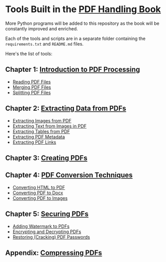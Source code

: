 # Tools Built in the [PDF Handling Book](https://www.thepythoncode.com/)

More Python programs will be added to this repository as the book will be constantly improved and enriched.

Each of the tools and scripts are in a separate folder containing the `requirements.txt` and `README.md` files.

Here's the list of tools:
## Chapter 1: [Introduction to PDF Processing](chapter1-introduction-to-pdf-processing)
- [Reading PDF Files](chapter1-introduction-to-pdf-processing/reading-pdf)
- [Merging PDF Files](chapter1-introduction-to-pdf-processing/merging-pdfs)
- [Splitting PDF Files](chapter1-introduction-to-pdf-processing/splitting-pdfs)
## Chapter 2: [Extracting Data from PDFs](chapter2-extracting-data-from-pdfs)
- [Extracting Images from PDF](chapter2-extracting-data-from-pdfs/extracting-pdf-images)
- [Extracting Text from Images in PDF](chapter2-extracting-data-from-pdfs/extracting-text-from-images-in-pdf)
- [Extracting Tables from PDF](chapter2-extracting-data-from-pdfs/extracting-pdf-tables)
- [Extracting PDF Metadata](chapter2-extracting-data-from-pdfs/extracting-pdf-metadata)
- [Extracting PDF Links](chapter2-extracting-data-from-pdfs/extracting-pdf-links)
## Chapter 3: [Creating PDFs](chapter3-creating-pdfs/creating-pdfs/)
## Chapter 4: [PDF Conversion Techniques](chapter4-pdf-conversions)
- [Converting HTML to PDF](chapter4-pdf-conversions/converting-html-to-pdf)
- [Converting PDF to Docx](chapter4-pdf-conversions/converting-pdf-to-docx)
- [Converting PDF to Images](chapter4-pdf-conversions/converting-pdf-to-images)
## Chapter 5: [Securing PDFs](chapter5-securing-pdfs)
- [Adding Watermark to PDFs](chapter5-securing-pdfs/adding-watermark-to-pdf)
- [Encrypting and Decrypting PDFs](chapter5-securing-pdfs/encrypting-and-decrypting-pdfs)
- [Restoring (Cracking) PDF Passwords](chapter5-securing-pdfs/cracking-pdfs)
## Appendix: [Compressing PDFs](appendix-compressing-pdfs)